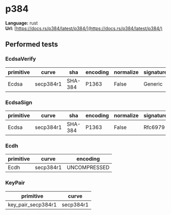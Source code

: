 # p384

**Language:**
rust\
**Url:**
[https://docs.rs/p384/latest/p384/](https://docs.rs/p384/latest/p384/)

## Performed tests

### EcdsaVerify

| primitive | curve | sha | encoding | normalize | signatureGeneration |
| --- | --- | --- | --- | --- | --- |
| Ecdsa | secp384r1 | SHA-384 | P1363 | False | Generic |

### EcdsaSign

| primitive | curve | sha | encoding | normalize | signatureGeneration |
| --- | --- | --- | --- | --- | --- |
| Ecdsa | secp384r1 | SHA-384 | P1363 | False | Rfc6979 |

### Ecdh

| primitive | curve | encoding |
| --- | --- | --- |
| Ecdh | secp384r1 | UNCOMPRESSED |

### KeyPair

| primitive | curve |
| --- | --- |
| key_pair_secp384r1 | secp384r1 |
